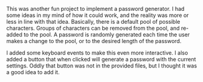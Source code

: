This was another fun project to implement a password generator. I had some ideas in my mind of how it could work, and the reality was more or less in line with that idea. Basically, there is a default pool of possible characters. Groups of characters can be removed from the pool, and re-added to the pool. A password is randomly generated each time the user makes a change to the pool, or to the desired length of the password.

I added some keyboard events to make this even more interactive. I also added a button that when clicked will generate a password with the current settings. Oddly that button was not in the provided files, but I thought it was a good idea to add it.
